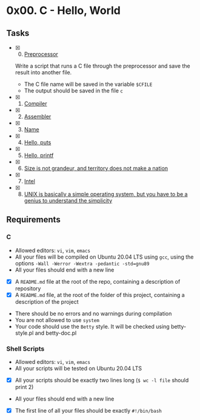 # 0x00. C - Hello, World

## Tasks
   
- [x] 0. [Preprocessor](https://github.com/terrymk99/alx-low_level_programming/blob/master/0x00-hello_world/0-preprocessor)

   Write a script that runs a C file through the preprocessor and save the result into another file.
   - The C file name will be saved in the variable `$CFILE`
   - The output should be saved in the file `c`

- [x] 1. [Compiler](https://github.com/terrymk99/alx-low_level_programming/blob/master/0x00-hello_world/1-compiler)
- [x] 2. [Assembler](https://github.com/terrymk99/alx-low_level_programming/blob/master/0x00-hello_world/2-assembler)
- [x] 3. [Name](https://github.com/terrymk99/alx-low_level_programming/blob/master/0x00-hello_world/3-name)
- [x] 4. [Hello, puts](https://github.com/terrymk99/alx-low_level_programming/blob/master/0x00-hello_world/4-puts.c)
- [x] 5. [Hello, printf](https://github.com/terrymk99/alx-low_level_programming/blob/master/0x00-hello_world/5-printf.c)
- [x] 6. [Size is not grandeur, and territory does not make a nation](https://github.com/terrymk99/alx-low_level_programming/blob/master/0x00-hello_world/6-size.c)
- [x] 7. [Intel](https://github.com/terrymk99/alx-low_level_programming/blob/master/0x00-hello_world/100-intel)
- [x] 8. [UNIX is basically a simple operating system, but you have to be a genius to understand the simplicity](https://github.com/terrymk99/alx-low_level_programming/blob/master/0x00-hello_world/101-quote.c)

## Requirements
### C
- Allowed editors: `vi`, `vim`, `emacs`
- All your files will be compiled on Ubuntu 20.04 LTS using `gcc`, using the options `-Wall -Werror -Wextra -pedantic -std=gnu89`
- All your files should end with a new line
- [x] A `README.md` file at the root of the repo, containing a description of repository
- [x] A `README.md` file, at the root of the folder of this project, containing a description of the project
- There should be no errors and no warnings during compilation
- You are not allowed to use `system`
- Your code should use the `Betty` style. It will be checked using betty-style.pl and betty-doc.pl

### Shell Scripts
- Allowed editors: `vi`, `vim`, `emacs`
- All your scripts will be tested on Ubuntu 20.04 LTS
- [x] All your scripts should be exactly two lines long (`$ wc -l file` should print 2)
- All your files should end with a new line
- [x] The first line of all your files should be exactly `#!/bin/bash`
